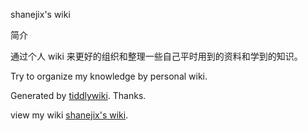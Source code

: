 shanejix's wiki

简介

通过个人 wiki 来更好的组织和整理一些自己平时用到的资料和学到的知识。

Try to organize my knowledge by personal wiki.

Generated by [tiddlywiki](https://tiddlywiki.com/). Thanks.

view my wiki [shanejix's wiki]().
